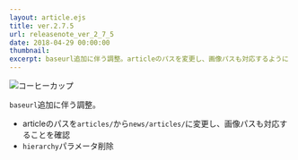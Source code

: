 ```yaml
---
layout: article.ejs
title: ver.2.7.5
url: releasenote_ver_2_7_5
date: 2018-04-29 00:00:00
thumbnail: 
excerpt: baseurl追加に伴う調整。articleのパスを変更し、画像パスも対応するように
---
```


![コーヒーカップ](img/imgpath_test.jpg) 

`baseurl`追加に伴う調整。 

* articleのパスを`articles/`から`news/articles/`に変更し、画像パスも対応することを確認 
* `hierarchy`パラメータ削除
